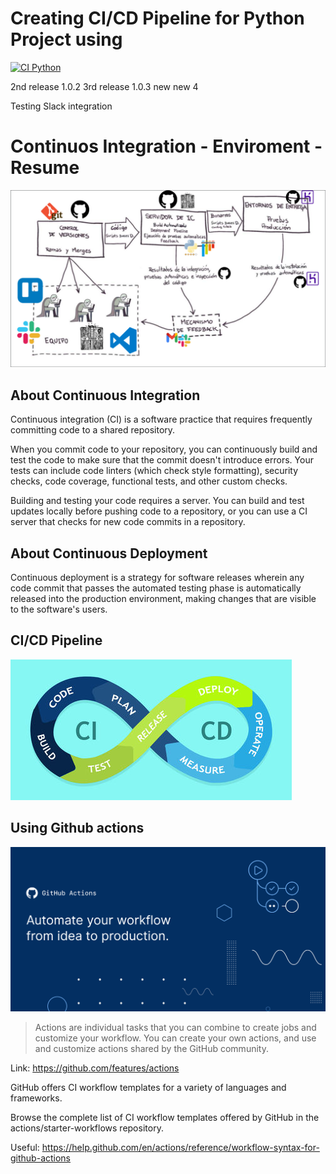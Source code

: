 # Creating CI/CD Pipeline for Python Project using

[![CI Python](https://github.com/Jorgehadad/ISW_CI_v2/actions/workflows/build.yaml/badge.svg)](https://github.com/Jorgehadad/ISW_CI_v2/actions/workflows/build.yaml)

2nd release 1.0.2
3rd release 1.0.3 new new 4


Testing Slack integration

# Continuos Integration - Enviroment - Resume

![Image](assets/Entorno-de-Integracion-Continua.png)

## About Continuous Integration

Continuous integration (CI) is a software practice that requires frequently committing code to a shared repository.

When you commit code to your repository, you can continuously build and test the code to make sure that the commit doesn't introduce errors. Your tests can include code linters (which check style formatting), security checks, code coverage, functional tests, and other custom checks.

Building and testing your code requires a server. You can build and test updates locally before pushing code to a repository, or you can use a CI server that checks for new code commits in a repository.

## About Continuous Deployment

Continuous deployment is a strategy for software releases wherein any code commit that passes the automated testing phase is automatically released into the production environment, making changes that are visible to the software's users.

## CI/CD Pipeline

![Image](assets/cicd-pipline.jpg)

## Using Github actions

![Image](assets/github-actions.png)

> Actions are individual tasks that you can combine to create jobs and customize your workflow. You can create your own actions, and use and customize actions shared by the GitHub community.

Link: https://github.com/features/actions

GitHub offers CI workflow templates for a variety of languages and frameworks.

Browse the complete list of CI workflow templates offered by GitHub in the actions/starter-workflows repository.

Useful: https://help.github.com/en/actions/reference/workflow-syntax-for-github-actions